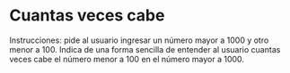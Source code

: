 # Cuantas veces cabe

Instrucciones: pide al usuario ingresar un número mayor a 1000 y otro menor a 100. 
Indica de una forma sencilla de entender al usuario cuantas veces cabe el número menor a 100 en el número mayor a 1000.
